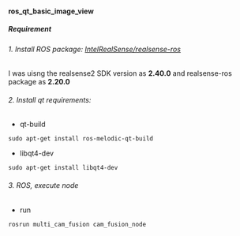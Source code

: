#### ros_qt_basic_image_view

##### **Requirement**

###### 1. Install ROS package: [IntelRealSense/realsense-ros](https://www.google.com/url?sa=t&rct=j&q=&esrc=s&source=web&cd=&ved=2ahUKEwj0-IKpn8_tAhWOvpQKHbWzDjAQFjABegQIBBAC&url=https%3A%2F%2Fgithub.com%2FIntelRealSense%2Frealsense-ros&usg=AOvVaw1ponQvWssrtydQInjvGcEZ)
I was uisng the realsense2 SDK version as **2.40.0** and realsense-ros package as **2.20.0**


###### 2. Install qt requirements: 
* qt-build
```
sudo apt-get install ros-melodic-qt-build
```
* libqt4-dev
```
sudo apt-get install libqt4-dev
```

###### 3. ROS, execute node

* run
```
rosrun multi_cam_fusion cam_fusion_node
```